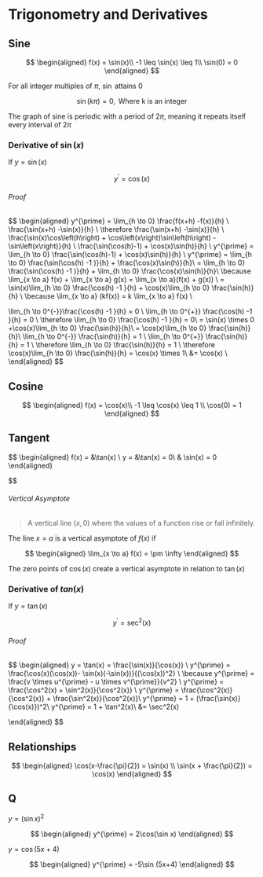 # Trigonometry and Derivatives

## Sine

$$
\begin{aligned}
f(x) = \sin(x)\\
-1 \leq \sin(x) \leq 1\\
\sin(0) = 0
\end{aligned}
$$

For all integer multiples of $\pi$, $\sin$ attains 0

$$
\sin(k\pi) = 0,  \text{ Where k is an integer}
$$

The graph of sine is periodic with a period of $2\pi$, meaning it repeats itself every interval of $2\pi$

### Derivative of $\sin(x)$

If $y=\sin(x)$

$$
y^{\prime} = \cos(x)
$$

###### Proof

$$
\begin{aligned}
    y^{\prime} = \lim_{h \to 0} \frac{f(x+h) -f(x)}{h} \\
 \frac{\sin(x+h) -\sin(x)}{h} \\
    \therefore \frac{\sin(x+h) -\sin(x)}{h} \\
    \frac{\sin(x)\cos\left(h\right) + \cos\left(x\right)\sin\left(h\right) - \sin\left(x\right)}{h} \\
    \frac{\sin(\cos(h)-1) + \cos(x)\sin(h)}{h} \\
    y^{\prime} = \lim_{h \to 0} \frac{\sin(\cos(h)-1) + \cos(x)\sin(h)}{h} \\
    y^{\prime} = \lim_{h \to 0} \frac{\sin(\cos(h) -1 )}{h} + \frac{\cos(x)\sin(h)}{h}\\
 = \lim_{h \to 0} \frac{\sin(\cos(h) -1 )}{h} + \lim_{h \to 0} \frac{\cos(x)\sin(h)}{h}\\
\because \lim_{x \to a} f(x) + \lim_{x \to a} g(x) = \lim_{x \to a}(f(x) + g(x))    \\
 = \sin(x)\lim_{h \to 0}  \frac{\cos(h) -1 }{h} + \cos(x)\lim_{h \to 0} \frac{\sin(h)}{h} \\
 \because \lim_{x \to a} (kf(x)) = k \lim_{x \to a} f(x) \\

 \lim_{h \to 0^{-}}\frac{\cos(h) -1 }{h} = 0 \\
 \lim_{h \to 0^{+}} \frac{\cos(h) -1 }{h} = 0 \\
 \therefore  \lim_{h \to 0} \frac{\cos(h) -1 }{h} =  0\\
 = \sin(x) \times 0 +\cos(x)\lim_{h \to 0} \frac{\sin(h)}{h}\\
= \cos(x)\lim_{h \to 0} \frac{\sin(h)}{h}\\
\lim_{h \to 0^{-}} \frac{\sin(h)}{h} = 1 \\
\lim_{h \to 0^{+}} \frac{\sin(h)}{h} = 1 \\
\therefore \lim_{h \to 0} \frac{\sin(h)}{h} = 1 \\
\therefore \cos(x)\lim_{h \to 0} \frac{\sin(h)}{h} = \cos(x) \times 1\\
&= \cos(x) \\
\end{aligned}
$$

## Cosine

$$
\begin{aligned}
f(x) = \cos(x)\\
-1 \leq \cos(x) \leq 1 \\
\cos(0) = 1
\end{aligned}
$$

## Tangent

$$
\begin{aligned}
   f(x) = &\tan(x) \\
   y = &\tan(x) = 0\\
   & \sin(x) = 0
\end{aligned}


$$

###### Vertical Asymptote

> A vertical line $(x,0)$ where the values of a function rise or fall infinitely.

The line $x=a$ is a vertical asymptote of $f(x)$ if

$$
\begin{aligned}
   \lim_{x \to a} f(x) = \pm \infty
\end{aligned}
$$

The zero points of $\cos(x)$ create a vertical asymptote in relation to $\tan(x)$

### Derivative of $tan(x)$

If $y=\tan(x)$

$$
y^{\prime} = \sec^2(x)
$$

###### Proof

$$
\begin{aligned}
    y = \tan(x) = \frac{\sin(x)}{\cos(x)} \\
y^{\prime} = \frac{\cos(x)(\cos(x))- \sin(x)(-\sin(x))}{(\cos(x))^2} \\
\because y^{\prime} = \frac{v \times u^{\prime} - u \times v^{\prime}}{v^2} \\
y^{\prime} = \frac{\cos^2(x) + \sin^2(x)}{\cos^2(x)} \\
y^{\prime} = \frac{\cos^2(x)}{\cos^2(x)} + \frac{\sin^2(x)}{\cos^2(x)}\\
y^{\prime} = 1 + (\frac{\sin(x)}{\cos(x)})^2\\
y^{\prime} = 1 + \tan^2(x)\\
&= \sec^2(x)

\end{aligned}
$$

## Relationships

$$
\begin{aligned}
\cos(x-\frac{\pi}{2}) = \sin(x) \\
\sin(x + \frac{\pi}{2}) = \cos(x)
\end{aligned}
$$

## Q

$y = (\sin x)^{2}$

$$
\begin{aligned}
   y^{\prime} = 2\cos(\sin x)
\end{aligned}
$$

$y = \cos(5x+4)$

$$
\begin{aligned}
   y^{\prime} = -5\sin (5x+4)
\end{aligned}
$$
